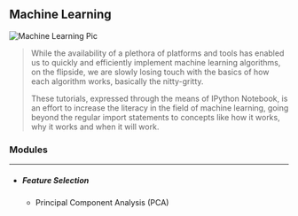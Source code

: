 ## Machine Learning

![Machine Learning Pic]()

>While the availability of a plethora of platforms and tools has enabled us to quickly and efficiently implement machine learning algorithms, on the flipside, we are slowly losing touch with the basics of how each algorithm works, basically the nitty-gritty.  
>
>These tutorials, expressed through the means of IPython Notebook, is an effort to increase the literacy in the field of machine learning, going beyond the regular import statements to concepts like how it works, why it works and when it will work.

### Modules  
___
+ ##### Feature Selection
    + Principal Component Analysis (PCA)





